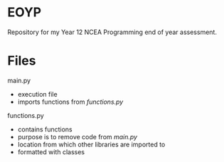 # EOYP
Repository for my Year 12 NCEA Programming end of year assessment.

# Files
main.py
- execution file
- imports functions from *functions.py*

functions.py
- contains functions 
- purpose is to remove code from *main.py*
- location from which other libraries are imported to
- formatted with classes
